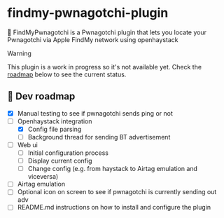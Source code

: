 # findmy-pwnagotchi-plugin
📍 FindMyPwnagotchi is a Pwnagotchi plugin that lets you locate your Pwnagotchi via Apple FindMy network using openhaystack

> [!WARNING]
> This plugin is a work in progress so it's not available yet. Check the [roadmap](#-dev-roadmap) below to see the current status.

## 👷 Dev roadmap

- [x] Manual testing to see if pwnagotchi sends ping or not
- [ ] Openhaystack integration
  - [x] Config file parsing
  - [ ] Background thread for sending BT advertisement
- [ ] Web ui
  - [ ] Initial configuration process
  - [ ] Display current config
  - [ ] Change config (e.g. from haystack to Airtag emulation and viceversa) 
- [ ] Airtag emulation
- [ ] Optional icon on screen to see if pwnagotchi is currently sending out adv
- [ ] README.md instructions on how to install and configure the plugin
